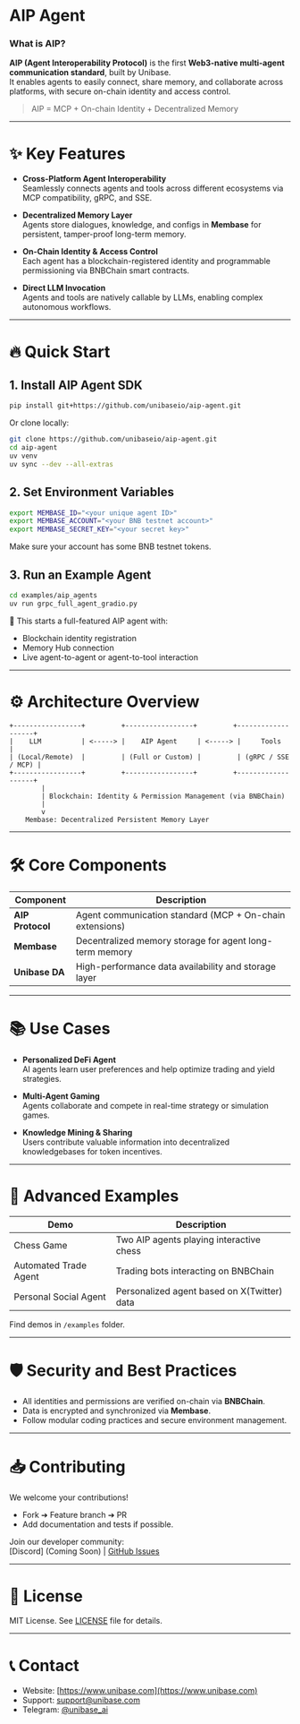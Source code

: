 # AIP Agent

### What is AIP?

**AIP (Agent Interoperability Protocol)** is the first **Web3-native multi-agent communication standard**, built by Unibase.  
It enables agents to easily connect, share memory, and collaborate across platforms, with secure on-chain identity and access control.

> AIP = MCP + On-chain Identity + Decentralized Memory

---

# ✨ Key Features

- **Cross-Platform Agent Interoperability**  
Seamlessly connects agents and tools across different ecosystems via MCP compatibility, gRPC, and SSE.

- **Decentralized Memory Layer**  
Agents store dialogues, knowledge, and configs in **Membase** for persistent, tamper-proof long-term memory.

- **On-Chain Identity & Access Control**  
Each agent has a blockchain-registered identity and programmable permissioning via BNBChain smart contracts.

- **Direct LLM Invocation**  
Agents and tools are natively callable by LLMs, enabling complex autonomous workflows.

---

# 🔥 Quick Start

## 1. Install AIP Agent SDK

```bash
pip install git+https://github.com/unibaseio/aip-agent.git
```

Or clone locally:

```bash
git clone https://github.com/unibaseio/aip-agent.git
cd aip-agent
uv venv
uv sync --dev --all-extras
```

## 2. Set Environment Variables

```bash
export MEMBASE_ID="<your unique agent ID>"
export MEMBASE_ACCOUNT="<your BNB testnet account>"
export MEMBASE_SECRET_KEY="<your secret key>"
```

Make sure your account has some BNB testnet tokens.

## 3. Run an Example Agent

```bash
cd examples/aip_agents
uv run grpc_full_agent_gradio.py
```

🎯 This starts a full-featured AIP agent with:

- Blockchain identity registration
- Memory Hub connection
- Live agent-to-agent or agent-to-tool interaction

---

# ⚙️ Architecture Overview

```
+-----------------+         +-----------------+         +-------------------+
|    LLM          | <-----> |    AIP Agent     | <-----> |     Tools          |
| (Local/Remote)  |         | (Full or Custom) |         | (gRPC / SSE / MCP) |
+-----------------+         +-----------------+         +-------------------+
        |
        | Blockchain: Identity & Permission Management (via BNBChain)
        |
        v
    Membase: Decentralized Persistent Memory Layer
```

---

# 🛠️ Core Components

| Component        | Description                                              |
|------------------|-----------------------------------------------------------|
| **AIP Protocol**  | Agent communication standard (MCP + On-chain extensions) |
| **Membase**      | Decentralized memory storage for agent long-term memory   |
| **Unibase DA**   | High-performance data availability and storage layer      |

---

# 📚 Use Cases

- **Personalized DeFi Agent**  
  AI agents learn user preferences and help optimize trading and yield strategies.

- **Multi-Agent Gaming**  
  Agents collaborate and compete in real-time strategy or simulation games.

- **Knowledge Mining & Sharing**  
  Users contribute valuable information into decentralized knowledgebases for token incentives.

---

# 🚀 Advanced Examples

| Demo                  | Description                             |
|------------------------|-----------------------------------------|
| Chess Game             | Two AIP agents playing interactive chess |
| Automated Trade Agent  | Trading bots interacting on BNBChain    |
| Personal Social Agent  | Personalized agent based on X(Twitter) data |

Find demos in `/examples` folder.

---

# 🛡 Security and Best Practices

- All identities and permissions are verified on-chain via **BNBChain**.
- Data is encrypted and synchronized via **Membase**.
- Follow modular coding practices and secure environment management.

---

# 📥 Contributing

We welcome your contributions!

- Fork ➔ Feature branch ➔ PR
- Add documentation and tests if possible.

Join our developer community:  
[Discord] (Coming Soon) | [GitHub Issues](https://github.com/unibaseio/aip-agent/issues)

---

# 📜 License

MIT License. See [LICENSE](./LICENSE) file for details.

---

# 📞 Contact

- Website: [https://www.unibase.com](https://www.unibase.com)
- Support: <support@unibase.com>
- Telegram: [@unibase_ai](https://t.me/unibase_ai)
